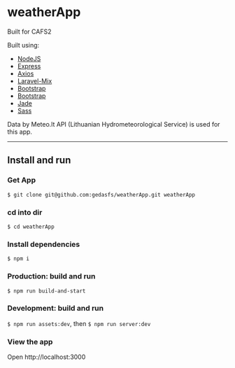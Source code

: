 # weatherApp
Built for CAFS2

Built using:
 - [NodeJS](https://nodejs.org/en/)
 - [Express](https://expressjs.com/)
 - [Axios](https://axios-http.com/)
 - [Laravel-Mix](https://laravel-mix.com/)
 - [Bootstrap](https://getbootstrap.com/)
 - [Bootstrap](https://getbootstrap.com/)
 - [Jade](https://jade-lang.com/)
 - [Sass](https://sass-lang.com/)

Data by Meteo.lt API (Lithuanian Hydrometeorological Service) is used for this app.

---

## Install and run

### Get App

`$ git clone git@github.com:gedasfs/weatherApp.git weatherApp`

### cd into dir

`$ cd weatherApp`

### Install dependencies

`$ npm i`

### Production: build and run

`$ npm run build-and-start`

### Development: build and run

`$ npm run assets:dev`, then
`$ npm run server:dev`


### View the app

Open http://localhost:3000

  
